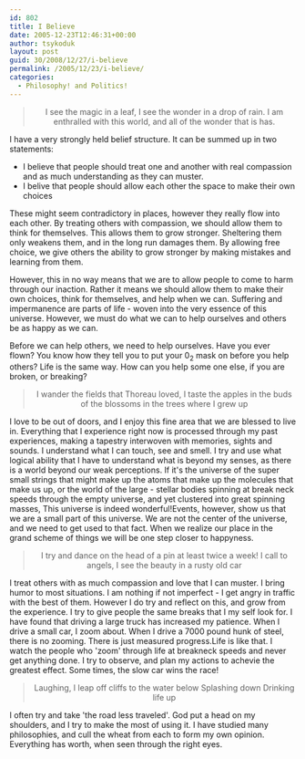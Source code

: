 ```yaml
---
id: 802
title: I Believe
date: 2005-12-23T12:46:31+00:00
author: tsykoduk
layout: post
guid: 30/2008/12/27/i-believe
permalink: /2005/12/23/i-believe/
categories:
  - Philosophy! and Politics!
---
```

<blockquote><center>I see the magic in a leaf,
I see the wonder in a drop of rain.
I am enthralled with this world,
and all of the wonder that is has.</center></blockquote>

I have a very strongly held belief structure. It can be summed up in two statements:
<ul>
    <li>I believe that people should treat one and another with real compassion and as much understanding as they can muster.</li>
    <li>I belive that people should allow each other the space to make their own choices</li>
</ul>
These might seem contradictory in places, however they really flow into each other. By treating others with compassion, we should allow them to think for themselves. This allows them to grow stronger. Sheltering them only weakens them, and in the long run damages them. By allowing free choice, we give others the ability to grow stronger by making mistakes and learning from them.

<p>However, this in no way means that we are to allow people to come to harm through our inaction. Rather it means we should allow them to make their own choices, think for themselves, and help when we can. Suffering and impermanence are parts of life - woven into the very essence of this universe. However, we must do what we can to help ourselves and others be as happy as we can.</p>


<p>Before we can help others, we need to help ourselves. Have you ever flown? You know how they tell you to put your 0<sub>2</sub> mask on before you help others? Life is the same way. How can you help some one else, if you are broken, or breaking?</p>


<blockquote><center>I wander the fields
that Thoreau loved,
I taste the apples
in the buds of the blossoms
in the trees
where I grew up</center></blockquote>

<p>I love to be out of doors, and I enjoy this fine area that we are blessed to live in. Everything that I experience right now is processed through my past experiences, making a tapestry interwoven with memories, sights and sounds. I understand what I can touch, see and smell. I try and use what logical ability that I have to understand what is beyond my senses, as there is a world beyond our weak perceptions. If it's the universe of the super small strings that might make up the atoms that make up the molecules that make us up, or the world of the large - stellar bodies spinning at break neck speeds through the empty universe, and yet clustered into great spinning masses, This universe is indeed wonderful!Events, however, show us that we are a small part of this universe. We are not the center of the universe, and we need to get used to that fact. When we realize our place in the grand scheme of things we will be one step closer to happyness.</p>


<blockquote><center>I try and dance
on the head of a pin
at least twice a week!
I call to angels,
I see the beauty
in a rusty old car</center></blockquote>

<p>I treat others with as much compassion and love that I can muster. I bring humor to most situations. I am nothing if not imperfect - I get angry in traffic with the best of them. However I do try and reflect on this, and grow from the experience. I try to give people the same breaks that I my self look for. I have found that driving a large truck has increased my patience. When I drive a small car, I zoom about. When I drive a 7000 pound hunk of steel, there is no zooming. There is just measured progress.Life is like that. I watch the people who 'zoom' through life at breakneck speeds and never get anything done. I try to observe, and plan my actions to achevie the greatest effect. Some times, the slow car wins the race!</p>


<blockquote><center>Laughing, I leap
off cliffs to the water
below
Splashing down
Drinking life up</center></blockquote>

<p>I often try and take 'the road less traveled'. God put a head on my shoulders, and I try to make the most of using it. I have studied many philosophies, and cull the wheat from each to form my own opinion. Everything has worth, when seen through the right eyes.</p>